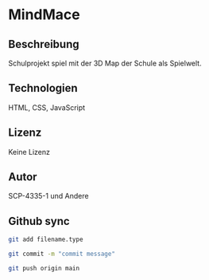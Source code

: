 # MindMace

## Beschreibung
Schulprojekt spiel mit der 3D Map der Schule als Spielwelt.

## Technologien
HTML, CSS, JavaScript

## Lizenz
Keine Lizenz

## Autor
SCP-4335-1 und Andere

## Github sync
```bash
git add filename.type

git commit -m "commit message"

git push origin main
```